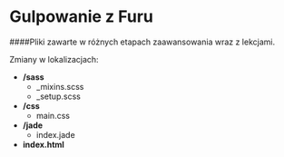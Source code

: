 # Gulpowanie z Furu
####Pliki zawarte w różnych etapach zaawansowania wraz z lekcjami.

Zmiany w lokalizacjach:
* **/sass**
  * _mixins.scss
  * _setup.scss
* **/css**
  * main.css
* **/jade**
  * index.jade
* **index.html**
